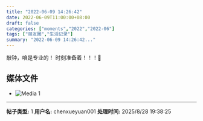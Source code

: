 ```yaml
---
title: "2022-06-09 14:26:42"
date: 2022-06-09T11:00:00+08:00
draft: false
categories: ["moments","2022","2022-06"]
tags: ["朋友圈","生活记录"]
summary: "2022-06-09 14:26:42..."
---
```


敲钟，咱是专业的！
​时刻准备着！！！🤪

## 媒体文件

- ![Media 1](/Moments/photos/2022-06-09/202206091426420.jpg)

---

**帖子类型:** 1
**用户名:** chenxueyuan001
**处理时间:** 2025/8/28 19:38:25